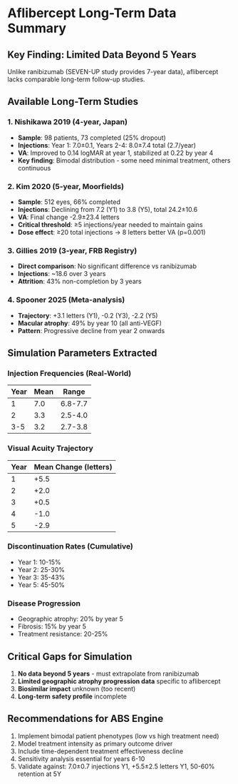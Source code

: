 # Aflibercept Long-Term Data Summary

## Key Finding: Limited Data Beyond 5 Years
Unlike ranibizumab (SEVEN-UP study provides 7-year data), aflibercept lacks comparable long-term follow-up studies.

## Available Long-Term Studies

### 1. Nishikawa 2019 (4-year, Japan)
- **Sample**: 98 patients, 73 completed (25% dropout)
- **Injections**: Year 1: 7.0±0.1, Years 2-4: 8.0±7.4 total (2.7/year)
- **VA**: Improved to 0.14 logMAR at year 1, stabilized at 0.22 by year 4
- **Key finding**: Bimodal distribution - some need minimal treatment, others continuous

### 2. Kim 2020 (5-year, Moorfields)
- **Sample**: 512 eyes, 66% completed
- **Injections**: Declining from 7.2 (Y1) to 3.8 (Y5), total 24.2±10.6
- **VA**: Final change -2.9±23.4 letters
- **Critical threshold**: ≥5 injections/year needed to maintain gains
- **Dose effect**: ≥20 total injections → 8 letters better VA (p=0.001)

### 3. Gillies 2019 (3-year, FRB Registry)
- **Direct comparison**: No significant difference vs ranibizumab
- **Injections**: ~18.6 over 3 years
- **Attrition**: 43% non-completion by 3 years

### 4. Spooner 2025 (Meta-analysis)
- **Trajectory**: +3.1 letters (Y1), -0.2 (Y3), -2.2 (Y5)
- **Macular atrophy**: 49% by year 10 (all anti-VEGF)
- **Pattern**: Progressive decline from year 2 onwards

## Simulation Parameters Extracted

### Injection Frequencies (Real-World)
| Year | Mean | Range |
|------|------|-------|
| 1 | 7.0 | 6.8-7.7 |
| 2 | 3.3 | 2.5-4.0 |
| 3-5 | 3.2 | 2.7-3.8 |

### Visual Acuity Trajectory
| Year | Mean Change (letters) |
|------|---------------------|
| 1 | +5.5 |
| 2 | +2.0 |
| 3 | +0.5 |
| 4 | -1.0 |
| 5 | -2.9 |

### Discontinuation Rates (Cumulative)
- Year 1: 10-15%
- Year 2: 25-30%
- Year 3: 35-43%
- Year 5: 45-50%

### Disease Progression
- Geographic atrophy: 20% by year 5
- Fibrosis: 15% by year 5
- Treatment resistance: 20-25%

## Critical Gaps for Simulation
1. **No data beyond 5 years** - must extrapolate from ranibizumab
2. **Limited geographic atrophy progression data** specific to aflibercept
3. **Biosimilar impact** unknown (too recent)
4. **Long-term safety profile** incomplete

## Recommendations for ABS Engine
1. Implement bimodal patient phenotypes (low vs high treatment need)
2. Model treatment intensity as primary outcome driver
3. Include time-dependent treatment effectiveness decline
4. Sensitivity analysis essential for years 6-10
5. Validate against: 7.0±0.7 injections Y1, +5.5±2.5 letters Y1, 50-60% retention at 5Y